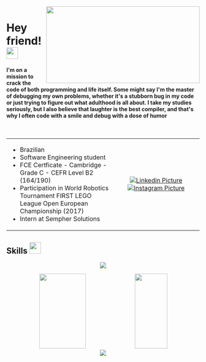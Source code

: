 <img align="right" width="400px" height="200px" src="https://user-images.githubusercontent.com/129913960/232249120-f9167bc5-b140-45ff-aeed-ae56e80f947e.png">

# Hey friend! <img src="https://images.emojiterra.com/google/noto-emoji/unicode-15/animated/1f44b.gif" width="30px">

####  I'm on a mission to crack the code of both programming and life itself. Some might say I'm the master of debugging my own problems, whether it's a stubborn bug in my code or just trying to figure out what adulthood is all about. I take my studies seriously, but I also believe that laughter is the best compiler, and that's why I often code with a smile and debug with a dose of humor 

<br>
<table>
  <tr>
    <td>
      <ul>
        <li>Brazilian</li>
        <li>Software Engineering student</li>
        <li>FCE Certficate - Cambridge - Grade C - CEFR Level B2 (164/190) 󠁧󠁢󠁥󠁮</li>
        <li>Participation in World Robotics Tournament FIRST LEGO League Open European Championship (2017)</li>
        <li>Intern at Sempher Solutions</li>
      </ul>
    </td>
    <td width="45%" align="center">
        <a href="https://www.linkedin.com/in/madufurini/"> 
          <img src="https://user-images.githubusercontent.com/129913960/232249843-9a5064c3-61c0-4098-b3a3-6ce4dabae974.png" alt="Linkedin Picture">
        </a>
        <a href="https://www.instagram.com/madu_furini/"> 
          <img src="https://user-images.githubusercontent.com/129913960/232249935-c9efac98-03cf-45d7-ad60-7549d603f39f.png" alt="Instagram Picture">
        </a>
    </td>
  </tr>
</table>

 
## Skills <img src="https://media.giphy.com/media/f9jQLaKJJl6dL0AmmZ/giphy.gif" width="30px">
  <p align="center">
    <a href="https://skillicons.dev">
      <img src="https://skillicons.dev/icons?i=html,css,javascript,php,mysql,laravel,jquery"/>
    </a>
  </p>

<div align="center">  
  <img width="49%" height="195px" src="https://github-readme-stats.vercel.app/api?username=MaduFurini&theme=dark&show_icons=true" /> 
  <img width="41%" height="195px" src="https://github-readme-stats.vercel.app/api/top-langs/?username=MaduFurini&layout=compact&hide_border=true&title_color=ff91a4&text_color=ff91a4&bg_color=0d1117" />
</div>

<div align="center">
  <img src="https://github-profile-trophy.vercel.app/?username=MaduFurini&theme=onedark)](https://github.com/MaduFurini/github-profile-trophy">
</div>

